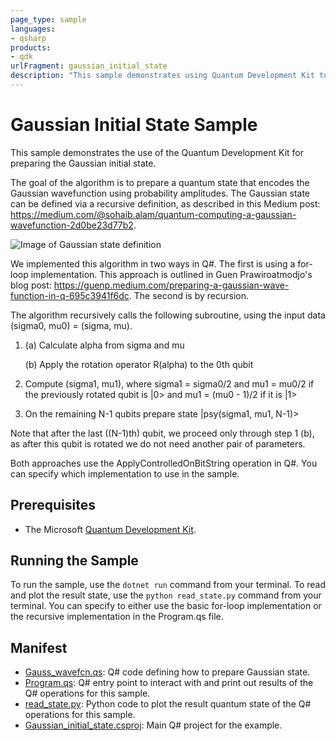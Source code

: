 ```yaml
---
page_type: sample
languages:
- qsharp
products:
- qdk
urlFragment: gaussian_initial_state
description: "This sample demonstrates using Quantum Development Kit to prepare the Gaussian initial state."
---
```


# Gaussian Initial State Sample

This sample demonstrates the use of the Quantum Development Kit for preparing the Gaussian initial state.

The goal of the algorithm is to prepare a quantum state that encodes the Gaussian wavefunction using probability amplitudes. The Gaussian state can be defined via a recursive definition, as described in this Medium post: https://medium.com/@sohaib.alam/quantum-computing-a-gaussian-wavefunction-2d0be23d77b2.

![Image of Gaussian state definition](https://github.com/andysun-1997/Quantum/blob/andys/gaussian/samples/Gaussian_initial_state/gaussian_definition.JPG)

We implemented this algorithm in two ways in Q#. The first is using a for-loop implementation. This approach is outlined in Guen Prawiroatmodjo's blog post: https://guenp.medium.com/preparing-a-gaussian-wave-function-in-q-695c3941f6dc. The second is by recursion. 

The algorithm recursively calls the following subroutine, using the input data (sigma0, mu0) = (sigma, mu).
1. (a) Calculate alpha from sigma and mu

   (b) Apply the rotation operator R(alpha) to the 0th qubit
2. Compute (sigma1, mu1), where sigma1 = sigma0/2 and mu1 = mu0/2 if the previously rotated qubit is |0> and mu1 = (mu0 - 1)/2 if it is |1>
3. On the remaining N-1 qubits prepare state |psy(sigma1, mu1, N-1)>

Note that after the last ((N-1)th) qubit, we proceed only through step 1 (b), as after this qubit is rotated we do not need another pair of parameters.

Both approaches use the ApplyControlledOnBitString operation in Q#. You can specify which implementation to use in the sample.

## Prerequisites ##

- The Microsoft [Quantum Development Kit](https://docs.microsoft.com/quantum/install-guide/).

## Running the Sample

To run the sample, use the `dotnet run` command from your terminal.
To read and plot the result state, use the `python read_state.py` command from your terminal.
You can specify to either use the basic for-loop implementation or the recursive implementation in the Program.qs file. 

## Manifest ##

- [Gauss_wavefcn.qs](https://github.com/microsoft/Quantum/blob/main/samples/Gaussian_initial_state/Gauss_wavefcn.qs): Q# code defining how to prepare Gaussian state.
- [Program.qs](https://github.com/microsoft/Quantum/blob/main/samples/gaussian_initial_state/Program.qs): Q# entry point to interact with and print out results of the Q# operations for this sample.
- [read_state.py](https://github.com/microsoft/Quantum/blob/main/samples/gaussian_inital_state/read_state.py): Python code to plot the result quantum state of the Q# operations for this sample.
- [Gaussian_initial_state.csproj](https://github.com/microsoft/Quantum/blob/main/samples/gaussian_initial_state/Gaussian_initial_state.csproj): Main Q# project for the example.
